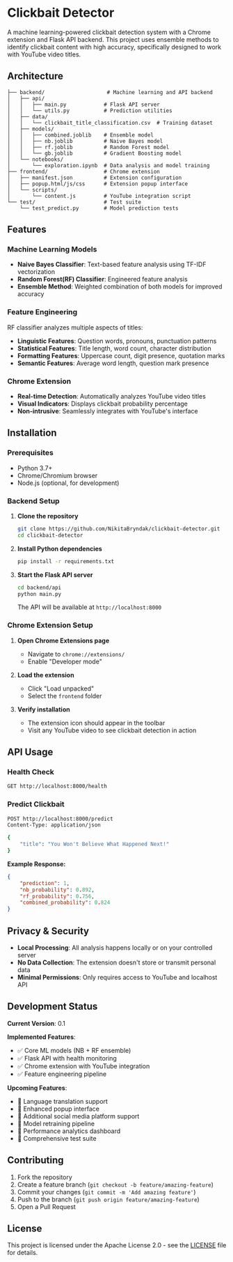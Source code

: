 # Clickbait Detector

A machine learning-powered clickbait detection system with a Chrome extension and Flask API backend. This project uses ensemble methods to identify clickbait content with high accuracy, specifically designed to work with YouTube video titles.

## Architecture

```
├── backend/                    # Machine learning and API backend
│   ├── api/                   
│   │   ├── main.py            # Flask API server
│   │   └── utils.py           # Prediction utilities
│   ├── data/                  
│   │   └── clickbait_title_classification.csv  # Training dataset 
│   ├── models/                
│   │   ├── combined.joblib    # Ensemble model
│   │   ├── nb.joblib          # Naive Bayes model
│   │   ├── rf.joblib          # Random Forest model
│   │   └── gb.joblib          # Gradient Boosting model
│   └── notebooks/             
│       └── exploration.ipynb  # Data analysis and model training
├── frontend/                  # Chrome extension
│   ├── manifest.json          # Extension configuration
│   ├── popup.html/js/css      # Extension popup interface
│   └── scripts/               
│       └── content.js         # YouTube integration script
└── test/                      # Test suite
    └── test_predict.py        # Model prediction tests
```

## Features

### Machine Learning Models
- **Naive Bayes Classifier**: Text-based feature analysis using TF-IDF vectorization
- **Random Forest(RF) Classifier**: Engineered feature analysis
- **Ensemble Method**: Weighted combination of both models for improved accuracy

### Feature Engineering
RF classifier analyzes multiple aspects of titles:
- **Linguistic Features**: Question words, pronouns, punctuation patterns
- **Statistical Features**: Title length, word count, character distribution
- **Formatting Features**: Uppercase count, digit presence, quotation marks
- **Semantic Features**: Average word length, question mark presence

### Chrome Extension
- **Real-time Detection**: Automatically analyzes YouTube video titles
- **Visual Indicators**: Displays clickbait probability percentage
- **Non-intrusive**: Seamlessly integrates with YouTube's interface

## Installation

### Prerequisites
- Python 3.7+
- Chrome/Chromium browser
- Node.js (optional, for development)

### Backend Setup

1. **Clone the repository**
   ```bash
   git clone https://github.com/NikitaBryndak/clickbait-detector.git
   cd clickbait-detector
   ```

2. **Install Python dependencies**
   ```bash
   pip install -r requirements.txt
   ```

3. **Start the Flask API server**
   ```bash
   cd backend/api
   python main.py
   ```
   The API will be available at `http://localhost:8000`

### Chrome Extension Setup

1. **Open Chrome Extensions page**
   - Navigate to `chrome://extensions/`
   - Enable "Developer mode"

2. **Load the extension**
   - Click "Load unpacked"
   - Select the `frontend` folder

3. **Verify installation**
   - The extension icon should appear in the toolbar
   - Visit any YouTube video to see clickbait detection in action

## API Usage

### Health Check
```bash
GET http://localhost:8000/health
```

### Predict Clickbait
```bash
POST http://localhost:8000/predict
Content-Type: application/json

{
    "title": "You Won't Believe What Happened Next!"
}
```

**Example Response:**
```json
{
    "prediction": 1,
    "nb_probability": 0.892,
    "rf_probability": 0.756,
    "combined_probability": 0.824
}
```

##  Privacy & Security

- **Local Processing**: All analysis happens locally or on your controlled server
- **No Data Collection**: The extension doesn't store or transmit personal data
- **Minimal Permissions**: Only requires access to YouTube and localhost API

##  Development Status

**Current Version**: 0.1 

**Implemented Features**:
- ✅ Core ML models (NB + RF ensemble)
- ✅ Flask API with health monitoring
- ✅ Chrome extension with YouTube integration
- ✅ Feature engineering pipeline

**Upcoming Features**:
- 🔄 Language translation support
- 🔄 Enhanced popup interface
- 🔄 Additional social media platform support
- 🔄 Model retraining pipeline
- 🔄 Performance analytics dashboard
- 🔄 Comprehensive test suite

## Contributing

1. Fork the repository
2. Create a feature branch (`git checkout -b feature/amazing-feature`)
3. Commit your changes (`git commit -m 'Add amazing feature'`)
4. Push to the branch (`git push origin feature/amazing-feature`)
5. Open a Pull Request

## License

This project is licensed under the Apache License 2.0 - see the [LICENSE](LICENSE) file for details.